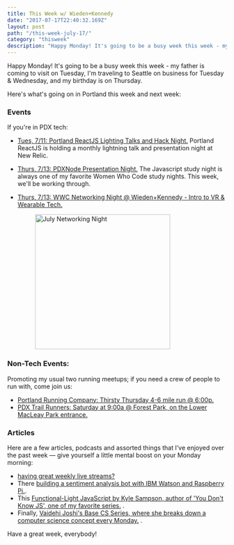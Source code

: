 ```yaml
---
title: This Week w/ Wieden+Kennedy
date: "2017-07-17T22:40:32.169Z"
layout: post
path: "/this-week-july-17/"
category: "thisweek"
description: "Happy Monday! It's going to be a busy week this week - my father is coming to visit on Tuesday, I'm traveling to Seattle on business for Tuesday & Wednesday, and my birthday is on Thursday."
---
```


Happy Monday! It's going to be a busy week this week - my father is coming to visit on Tuesday, I'm traveling to Seattle on business for Tuesday & Wednesday, and my birthday is on Thursday.

Here's what's going on in Portland this week and next week:

### Events

If you're in PDX tech:
* [Tues, 7/11: Portland ReactJS Lighting Talks and Hack Night.](https://www.meetup.com/Portland-ReactJS/events/241125197/) Portland ReactJS is holding a monthly lightning talk and presentation night at New Relic.
* [Thurs, 7/13: PDXNode Presentation Night.](https://www.meetup.com/pdxnode/events/238627202/) The Javascript study night is always one of my favorite Women Who Code study nights. This week, we'll be working through. 
* [Thurs, 7/13: WWC Networking Night @ Wieden+Kennedy - Intro to VR & Wearable Tech.](https://www.eventbrite.com/e/networking-night-wiedenkennedy-intro-to-vr-wearable-tech-tickets-35443175492) 

  <figure>
    <img style="height: 310px;" src="./july-networking-night.jpg" alt="July Networking Night">
  </figure>

### Non-Tech Events: 

Promoting my usual two running meetups; if you need a crew of people to run with, come join us:

* [Portland Running Company: Thirsty Thursday 4-6 mile run @ 6:00p.](https://www.meetup.com/Portland-Running-Co-Weekly-Group-Runs/events/238871360/)
* [PDX Trail Runners: Saturday at 9:00a @ Forest Park, on the Lower MacLeay Park entrance.](https://www.meetup.com/PDX-Trail-Runners/events/237741875/)

### Articles

Here are a few articles, podcasts and assorted things that I’ve enjoyed over the past week — give yourself a little mental boost on your Monday morning:

* [having great weekly live streams?](https://www.twitch.tv/videos/156064343) 
* There [building a sentiment analysis bot with IBM Watson and Raspberry Pi.](https://medium.com/slack-developer-blog/building-a-sentiment-analysis-bot-with-ibm-watson-and-raspberry-pi-eeb399bb8803). 
* This [Functional-Light JavaScript by Kyle Sampson, author of 'You Don't Know JS', one of my favorite series.](https://github.com/getify/Functional-Light-JS/tree/1681b7d181367066edd3bb81c4cc18ff44ed7406) .
* Finally, [Vaidehi Joshi's Base CS Series, where she breaks down a computer science concept every Monday.](https://medium.com/basecs) . 

Have a great week, everybody!